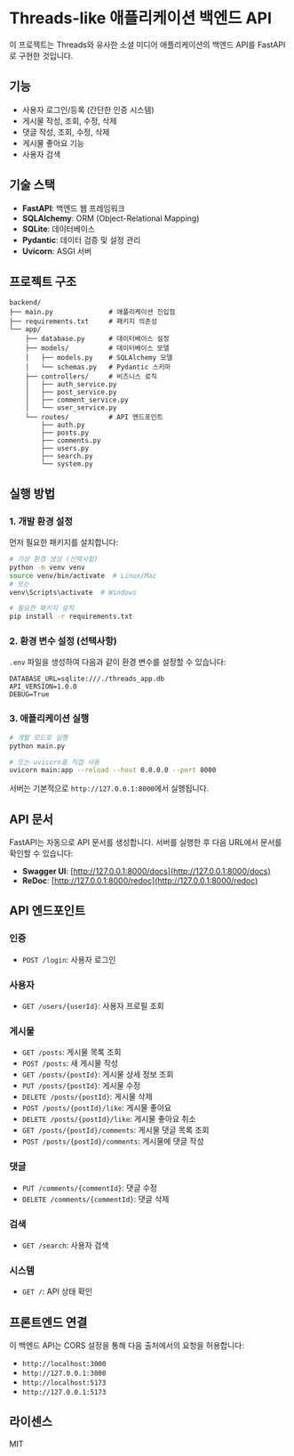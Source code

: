 # Threads-like 애플리케이션 백엔드 API

이 프로젝트는 Threads와 유사한 소셜 미디어 애플리케이션의 백엔드 API를 FastAPI로 구현한 것입니다.

## 기능

- 사용자 로그인/등록 (간단한 인증 시스템)
- 게시물 작성, 조회, 수정, 삭제
- 댓글 작성, 조회, 수정, 삭제
- 게시물 좋아요 기능
- 사용자 검색

## 기술 스택

- **FastAPI**: 백엔드 웹 프레임워크
- **SQLAlchemy**: ORM (Object-Relational Mapping)
- **SQLite**: 데이터베이스
- **Pydantic**: 데이터 검증 및 설정 관리
- **Uvicorn**: ASGI 서버

## 프로젝트 구조

```
backend/
├── main.py              # 애플리케이션 진입점
├── requirements.txt     # 패키지 의존성
└── app/
    ├── database.py      # 데이터베이스 설정
    ├── models/          # 데이터베이스 모델
    │   ├── models.py    # SQLAlchemy 모델
    │   └── schemas.py   # Pydantic 스키마
    ├── controllers/     # 비즈니스 로직
    │   ├── auth_service.py
    │   ├── post_service.py
    │   ├── comment_service.py
    │   └── user_service.py
    └── routes/          # API 엔드포인트
        ├── auth.py
        ├── posts.py
        ├── comments.py
        ├── users.py
        ├── search.py
        └── system.py
```

## 실행 방법

### 1. 개발 환경 설정

먼저 필요한 패키지를 설치합니다:

```bash
# 가상 환경 생성 (선택사항)
python -m venv venv
source venv/bin/activate  # Linux/Mac
# 또는
venv\Scripts\activate  # Windows

# 필요한 패키지 설치
pip install -r requirements.txt
```

### 2. 환경 변수 설정 (선택사항)

`.env` 파일을 생성하여 다음과 같이 환경 변수를 설정할 수 있습니다:

```
DATABASE_URL=sqlite:///./threads_app.db
API_VERSION=1.0.0
DEBUG=True
```

### 3. 애플리케이션 실행

```bash
# 개발 모드로 실행
python main.py

# 또는 uvicorn을 직접 사용
uvicorn main:app --reload --host 0.0.0.0 --port 8000
```

서버는 기본적으로 `http://127.0.0.1:8000`에서 실행됩니다.

## API 문서

FastAPI는 자동으로 API 문서를 생성합니다. 서버를 실행한 후 다음 URL에서 문서를 확인할 수 있습니다:

- **Swagger UI**: [http://127.0.0.1:8000/docs](http://127.0.0.1:8000/docs)
- **ReDoc**: [http://127.0.0.1:8000/redoc](http://127.0.0.1:8000/redoc)

## API 엔드포인트

### 인증

- `POST /login`: 사용자 로그인

### 사용자

- `GET /users/{userId}`: 사용자 프로필 조회

### 게시물

- `GET /posts`: 게시물 목록 조회
- `POST /posts`: 새 게시물 작성
- `GET /posts/{postId}`: 게시물 상세 정보 조회
- `PUT /posts/{postId}`: 게시물 수정
- `DELETE /posts/{postId}`: 게시물 삭제
- `POST /posts/{postId}/like`: 게시물 좋아요
- `DELETE /posts/{postId}/like`: 게시물 좋아요 취소
- `GET /posts/{postId}/comments`: 게시물 댓글 목록 조회
- `POST /posts/{postId}/comments`: 게시물에 댓글 작성

### 댓글

- `PUT /comments/{commentId}`: 댓글 수정
- `DELETE /comments/{commentId}`: 댓글 삭제

### 검색

- `GET /search`: 사용자 검색

### 시스템

- `GET /`: API 상태 확인

## 프론트엔드 연결

이 백엔드 API는 CORS 설정을 통해 다음 출처에서의 요청을 허용합니다:

- `http://localhost:3000`
- `http://127.0.0.1:3000`
- `http://localhost:5173`
- `http://127.0.0.1:5173`

## 라이센스

MIT
